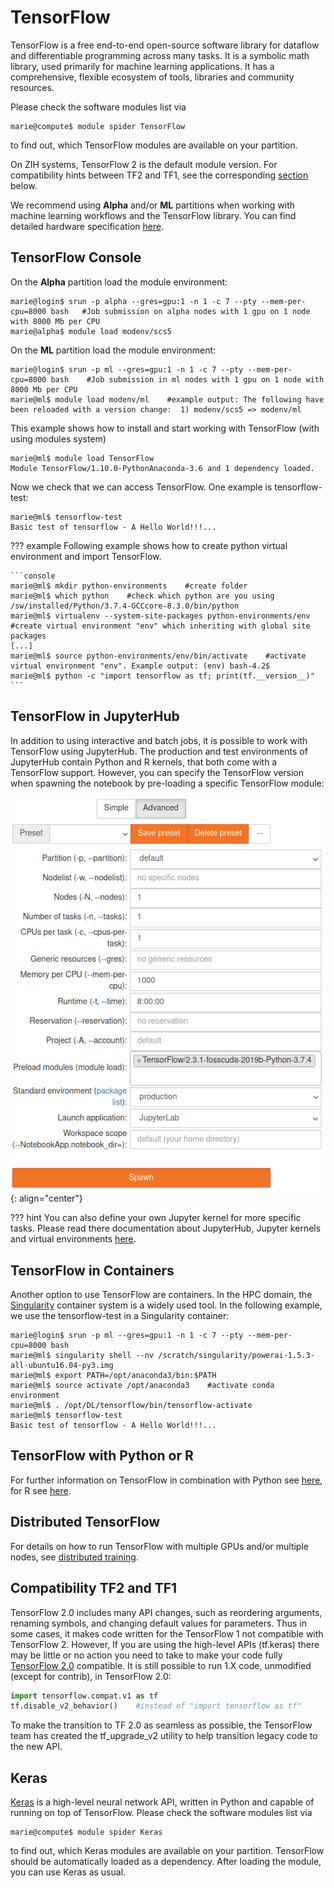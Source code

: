 # TensorFlow

TensorFlow is a free end-to-end open-source software library for dataflow and differentiable
programming across many tasks. It is a symbolic math library, used primarily for machine learning
applications. It has a comprehensive, flexible ecosystem of tools, libraries and community
resources.

Please check the software modules list via

```console
marie@compute$ module spider TensorFlow
```

to find out, which TensorFlow modules are available on your partition.

On ZIH systems, TensorFlow 2 is the default module version. For compatibility hints between TF2 and
TF1, see the corresponding [section](#compatibility-tf2-and-tf1) below.

We recommend using **Alpha** and/or **ML** partitions when working with machine learning workflows
and the TensorFlow library. You can find detailed hardware specification
[here](../jobs_and_resources/hardware_taurus.md).

## TensorFlow Console

On the **Alpha** partition load the module environment:

```console
marie@login$ srun -p alpha --gres=gpu:1 -n 1 -c 7 --pty --mem-per-cpu=8000 bash   #Job submission on alpha nodes with 1 gpu on 1 node with 8000 Mb per CPU
marie@alpha$ module load modenv/scs5
```

On the **ML** partition load the module environment:

```console
marie@login$ srun -p ml --gres=gpu:1 -n 1 -c 7 --pty --mem-per-cpu=8000 bash    #Job submission in ml nodes with 1 gpu on 1 node with 8000 Mb per CPU
marie@ml$ module load modenv/ml    #example output: The following have been reloaded with a version change:  1) modenv/scs5 => modenv/ml
```

This example shows how to install and start working with TensorFlow (with using modules system)

```console
marie@ml$ module load TensorFlow  
Module TensorFlow/1.10.0-PythonAnaconda-3.6 and 1 dependency loaded.
```

Now we check that we can access TensorFlow. One example is tensorflow-test:

```console
marie@ml$ tensorflow-test    
Basic test of tensorflow - A Hello World!!!...
```

??? example
    Following example shows how to create python virtual environment and import TensorFlow.

    ```console
    marie@ml$ mkdir python-environments    #create folder 
    marie@ml$ which python    #check which python are you using
    /sw/installed/Python/3.7.4-GCCcore-8.3.0/bin/python
    marie@ml$ virtualenv --system-site-packages python-environments/env    #create virtual environment "env" which inheriting with global site packages
    [...]
    marie@ml$ source python-environments/env/bin/activate    #activate virtual environment "env". Example output: (env) bash-4.2$
    marie@ml$ python -c "import tensorflow as tf; print(tf.__version__)"
    ```

## TensorFlow in JupyterHub

In addition to using interactive and batch jobs, it is possible to work with TensorFlow using
JupyterHub. The production and test environments of JupyterHub contain Python and R kernels, that
both come with a TensorFlow support. However, you can specify the TensorFlow version when spawning
the notebook by pre-loading a specific TensorFlow module:

![TensorFlow module in JupyterHub](misc/tensorflow_jupyter_module.png)
{: align="center"}

??? hint
    You can also define your own Jupyter kernel for more specific tasks. Please read there
    documentation about JupyterHub, Jupyter kernels and virtual environments
    [here](../../access/jupyterhub/#creating-and-using-your-own-environment).

## TensorFlow in Containers

Another option to use TensorFlow are containers. In the HPC domain, the
[Singularity](https://singularity.hpcng.org/) container system is a widely used tool. In the
following example, we use the tensorflow-test in a Singularity container:

```console
marie@login$ srun -p ml --gres=gpu:1 -n 1 -c 7 --pty --mem-per-cpu=8000 bash    
marie@ml$ singularity shell --nv /scratch/singularity/powerai-1.5.3-all-ubuntu16.04-py3.img
marie@ml$ export PATH=/opt/anaconda3/bin:$PATH                                               
marie@ml$ source activate /opt/anaconda3    #activate conda environment
marie@ml$ . /opt/DL/tensorflow/bin/tensorflow-activate
marie@ml$ tensorflow-test
Basic test of tensorflow - A Hello World!!!...
```

## TensorFlow with Python or R

For further information on TensorFlow in combination with Python see
[here](data_analytics_with_python.md), for R see [here](data_analytics_with_r.md).

## Distributed TensorFlow

For details on how to run TensorFlow with multiple GPUs and/or multiple nodes, see
[distributed training](distributed_training.md).

## Compatibility TF2 and TF1

TensorFlow 2.0 includes many API changes, such as reordering arguments, renaming symbols, and
changing default values for parameters. Thus in some cases, it makes code written for the TensorFlow
1 not compatible with TensorFlow 2. However, If you are using the high-level APIs (tf.keras) there
may be little or no action you need to take to make your code fully [TensorFlow
2.0](https://www.tensorflow.org/guide/migrate) compatible. It is still possible to run 1.X code,
unmodified (except for contrib), in TensorFlow 2.0:

```python
import tensorflow.compat.v1 as tf
tf.disable_v2_behavior()    #instead of "import tensorflow as tf"
```

To make the transition to TF 2.0 as seamless as possible, the TensorFlow team has created the
tf_upgrade_v2 utility to help transition legacy code to the new API.

## Keras

[Keras](https://keras.io) is a high-level neural network API, written in Python and capable 
of running on top of TensorFlow. Please check the software modules list via

```console
marie@compute$ module spider Keras
```

to find out, which Keras modules are available on your partition. TensorFlow should be automatically
loaded as a dependency. After loading the module, you can use Keras as usual.
